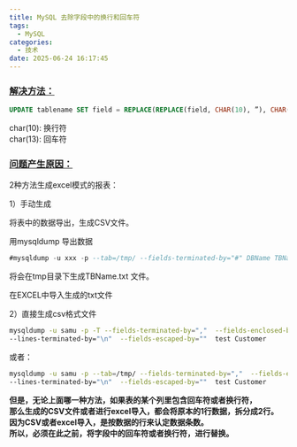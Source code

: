 ```yaml
---
title: MySQL 去除字段中的换行和回车符
tags:
  - MySQL
categories:
  - 技术
date: 2025-06-24 16:17:45
---
```


### [解决方法：](#0)

```sql
UPDATE tablename SET field = REPLACE(REPLACE(field, CHAR(10), ”), CHAR(13), ”);
```

char(10):  换行符  
char(13):  回车符

### [问题产生原因：](#1)

2种方法生成excel模式的报表：

1）手动生成

将表中的数据导出，生成CSV文件。

用mysqldump 导出数据

```sql
#mysqldump -u xxx -p --tab=/tmp/ --fields-terminated-by="#" DBName TBName
```

将会在tmp目录下生成TBName.txt 文件。

在EXCEL中导入生成的txt文件

2）直接生成csv格式文件

```bash
mysqldump -u samu -p -T --fields-terminated-by=","  --fields-enclosed-by=""
--lines-terminated-by="\n"  --fields-escaped-by=""  test Customer
```

或者：

```bash
mysqldump -u samu -p --tab=/tmp/ --fields-terminated-by=","  --fields-enclosed-by=""
--lines-terminated-by="\n"  --fields-escaped-by=""  test Customer
```

**但是，无论上面哪一种方法，如果表的某个列里包含回车符或者换行符，  
那么生成的CSV文件或者进行excel导入，都会将原本的1行数据，拆分成2行。  
因为CSV或者excel导入，是按数据的行来认定数据条数。  
所以，必须在此之前，将字段中的回车符或者换行符，进行替换。**

